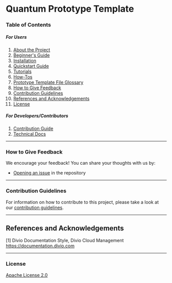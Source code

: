 <!-- ASSET TEMPLATE -->
# Quantum Prototype Template


<!-- TABLE OF CONTENTS -->
### Table of Contents
##### For Users
1.  [About the Project](docs/project_overview.md)
2.  [Beginner's Guide](docs/beginners_guide.md)
3.  [Installation](docs/installation_guide.md)
4.  [Quickstart Guide](docs/quickstart_guide.md)
5.  [Tutorials](docs/tutorials/example_tutorial.ipynb)
6.  [How-Tos](docs/how_tos/example_how_to.ipynb)
7.  [Prototype Template File Glossary](docs/file-map-and-description.md)
8.  [How to Give Feedback](#how-to-give-feedback)
9.  [Contribution Guidelines](#contribution-guidelines)
10. [References and Acknowledgements](#references-and-acknowledgements)
11. [License](#license)

##### For Developers/Contributors
1. [Contribution Guide](CONTRIBUTING.md)
2. [Technical Docs](docs/technical_docs.md)


----------------------------------------------------------------------------------------------------

<!-- HOW TO GIVE FEEDBACK -->
### How to Give Feedback

We encourage your feedback! You can share your thoughts with us by:
- [Opening an issue](https://github.com/IBM-Quantum-Prototypes/quantum-prototype-template/issues) in the repository


----------------------------------------------------------------------------------------------------

<!-- CONTRIBUTION GUIDELINES -->
### Contribution Guidelines

For information on how to contribute to this project, please take a look at our [contribution guidelines](CONTRIBUTING.md).


----------------------------------------------------------------------------------------------------

<!-- REFERENCES AND ACKNOWLEDGEMENTS -->
## References and Acknowledgements
[1] Divio Documentation Style, Divio Cloud Management
    https://documentation.divio.com


----------------------------------------------------------------------------------------------------

<!-- LICENSE -->
### License
[Apache License 2.0](LICENSE.txt)
